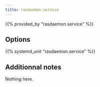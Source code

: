 ```yaml
---
title: rasdaemon.service
---
```


{{% provided_by "rasdaemon.service" %}}

## Options

{{% systemd_unit "rasdaemon.service" %}}

## Additionnal notes

Nothing here.